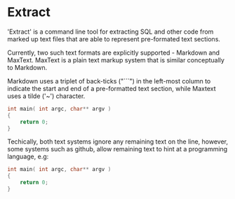 # Extract

'Extract' is a command line tool for extracting SQL and other code
from marked up text files that are able to represent pre-formated text sections.

Currently, two such text formats are explicitly supported - Markdown and MaxText.
MaxText is a plain text markup system that is similar conceptually to Markdown.

Markdown uses a triplet of back-ticks ("```") in the left-most column to indicate the start and end of a pre-formatted text section, while Maxtext uses a tilde ('~') character.

```c
int main( int argc, char** argv )
{
	return 0;
}
```

Techically, both text systems ignore any remaining text on the line,
however, some systems such as github, allow remaining text to hint at a programming language, e.g:

```c share/c
int main( int argc, char** argv )
{
	return 0;
}
```
